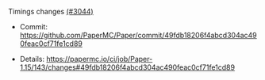 Timings changes [(#3044)](https://github.com/PaperMC/Paper/pull/3044)

* Commit: https://github.com/PaperMC/Paper/commit/49fdb18206f4abcd304ac490feac0cf71fe1cd89

* Details: https://papermc.io/ci/job/Paper-1.15/143/changes#49fdb18206f4abcd304ac490feac0cf71fe1cd89